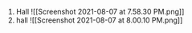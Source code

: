 1. Hall ![[Screenshot 2021-08-07 at 7.58.30 PM.png]]
2. hall ![[Screenshot 2021-08-07 at 8.00.10 PM.png]]